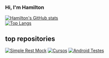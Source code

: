 ### Hi, I'm Hamilton

<!--
**hfantin/hfantin** is a ✨ _special_ ✨ repository because its `README.md` (this file) appears on your GitHub profile.

Here are some ideas to get you started:

- 🔭 I’m currently working on ...
- 🌱 I’m currently learning ...
- 👯 I’m looking to collaborate on ...
- 🤔 I’m looking for help with ...
- 💬 Ask me about ...
- 📫 How to reach me: ...
- 😄 Pronouns: ...
- ⚡ Fun fact: ...
-->
[![Hamilton's GitHub stats](https://github-readme-stats.vercel.app/api?username=hfantin&show_icons=true)](https://github.com/anuraghazra/github-readme-stats)   
[![Top Langs](https://github-readme-stats.vercel.app/api/top-langs/?username=hfantin)](https://github.com/anuraghazra/github-readme-stats)   

## top repositories 
[![Simple Rest Mock](https://github-readme-stats.vercel.app/api/pin/?username=hfantin&repo=simple-rest-mock)](https://github.com/hfantin/simple-rest-mock)
[![Cursos](https://github-readme-stats.vercel.app/api/pin/?username=hfantin&repo=cursos)](https://github.com/hfantin/cursos)
[![Android Testes](https://github-readme-stats.vercel.app/api/pin/?username=hfantin&repo=android-testes)](https://github.com/hfantin/android-testes)


